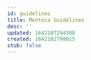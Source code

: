 ```yaml
---
id: guidelines
title: Menteca Guidelines
desc: ''
updated: 1642107294308
created: 1642102798015
stub: false
---
```



